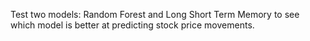 Test two models: Random Forest and Long Short Term Memory to see which model is better at predicting stock price movements.

